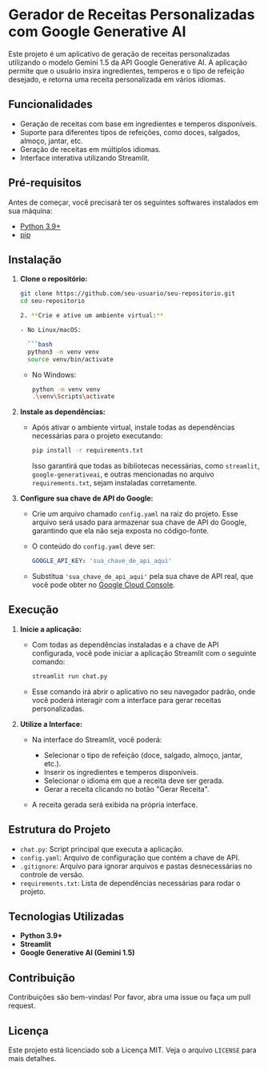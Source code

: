 # Gerador de Receitas Personalizadas com Google Generative AI

Este projeto é um aplicativo de geração de receitas personalizadas utilizando o modelo Gemini 1.5 da API Google Generative AI. A aplicação permite que o usuário insira ingredientes, temperos e o tipo de refeição desejado, e retorna uma receita personalizada em vários idiomas.

## Funcionalidades

- Geração de receitas com base em ingredientes e temperos disponíveis.
- Suporte para diferentes tipos de refeições, como doces, salgados, almoço, jantar, etc.
- Geração de receitas em múltiplos idiomas.
- Interface interativa utilizando Streamlit.

## Pré-requisitos

Antes de começar, você precisará ter os seguintes softwares instalados em sua máquina:

- [Python 3.9+](https://www.python.org/downloads/)
- [pip](https://pip.pypa.io/en/stable/installation/)

## Instalação

1. **Clone o repositório:**

   ```bash
   git clone https://github.com/seu-usuario/seu-repositorio.git
   cd seu-repositorio

   2. **Crie e ative um ambiente virtual:**

   - No Linux/macOS:

     ```bash
     python3 -m venv venv
     source venv/bin/activate
     ```

   - No Windows:

     ```bash
     python -m venv venv
     .\venv\Scripts\activate
     ```

3. **Instale as dependências:**

   - Após ativar o ambiente virtual, instale todas as dependências necessárias para o projeto executando:

     ```bash
     pip install -r requirements.txt
     ```

     Isso garantirá que todas as bibliotecas necessárias, como `streamlit`, `google-generativeai`, e outras mencionadas no arquivo `requirements.txt`, sejam instaladas corretamente.

4. **Configure sua chave de API do Google:**

   - Crie um arquivo chamado `config.yaml` na raiz do projeto. Esse arquivo será usado para armazenar sua chave de API do Google, garantindo que ela não seja exposta no código-fonte.

   - O conteúdo do `config.yaml` deve ser:

     ```yaml
     GOOGLE_API_KEY: 'sua_chave_de_api_aqui'
     ```

   - Substitua `'sua_chave_de_api_aqui'` pela sua chave de API real, que você pode obter no [Google Cloud Console](https://console.cloud.google.com/).

## Execução

1. **Inicie a aplicação:**

   - Com todas as dependências instaladas e a chave de API configurada, você pode iniciar a aplicação Streamlit com o seguinte comando:

     ```bash
     streamlit run chat.py
     ```

   - Esse comando irá abrir o aplicativo no seu navegador padrão, onde você poderá interagir com a interface para gerar receitas personalizadas.

2. **Utilize a Interface:**

   - Na interface do Streamlit, você poderá:
     - Selecionar o tipo de refeição (doce, salgado, almoço, jantar, etc.).
     - Inserir os ingredientes e temperos disponíveis.
     - Selecionar o idioma em que a receita deve ser gerada.
     - Gerar a receita clicando no botão "Gerar Receita".

   - A receita gerada será exibida na própria interface.

## Estrutura do Projeto

- `chat.py`: Script principal que executa a aplicação.
- `config.yaml`: Arquivo de configuração que contém a chave de API.
- `.gitignore`: Arquivo para ignorar arquivos e pastas desnecessárias no controle de versão.
- `requirements.txt`: Lista de dependências necessárias para rodar o projeto.

## Tecnologias Utilizadas

- **Python 3.9+**
- **Streamlit**
- **Google Generative AI (Gemini 1.5)**

## Contribuição

Contribuições são bem-vindas! Por favor, abra uma issue ou faça um pull request.

## Licença

Este projeto está licenciado sob a Licença MIT. Veja o arquivo `LICENSE` para mais detalhes.


